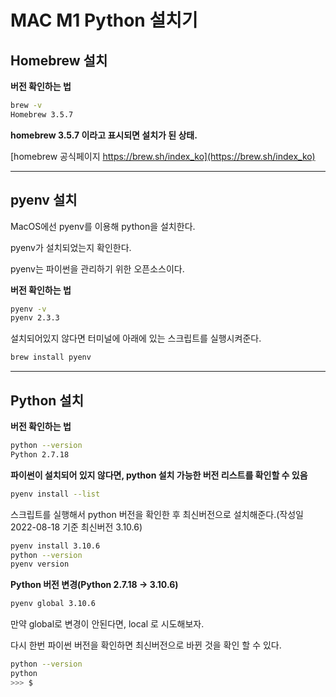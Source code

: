# MAC M1 Python 설치기

## Homebrew 설치
   
**버전 확인하는 법**

```sh
brew -v
Homebrew 3.5.7
```

**homebrew 3.5.7 이라고 표시되면 설치가 된 상태.**

[homebrew 공식페이지 https://brew.sh/index_ko](https://brew.sh/index_ko)


---
## pyenv 설치

MacOS에선 pyenv를 이용해 python을 설치한다.

pyenv가 설치되었는지 확인한다.

pyenv는 파이썬을 관리하기 위한 오픈소스이다.

**버전 확인하는 법**
```sh
pyenv -v
pyenv 2.3.3
```

설치되어있지 않다면 터미널에 아래에 있는 스크립트를 실행시켜준다.
```sh
brew install pyenv
```


---
## Python 설치
   
**버전 확인하는 법**
```bash
python --version
Python 2.7.18
```

**파이썬이 설치되어 있지 않다면, python 설치 가능한 버전 리스트를 확인할 수 있음**
```sh
pyenv install --list
```

스크립트를 실행해서 python 버전을 확인한 후 최신버전으로 설치해준다.(작성일 2022-08-18 기준 최신버전 3.10.6)
```sh
pyenv install 3.10.6
python --version
pyenv version
```
**Python 버전 변경(Python 2.7.18 -> 3.10.6)**
```sh
pyenv global 3.10.6
```

만약 global로 변경이 안된다면, local 로 시도해보자.

다시 한번 파이썬 버전을 확인하면 최신버전으로 바뀐 것을 확인 할 수 있다.
```sh
python --version
python
>>> $
```